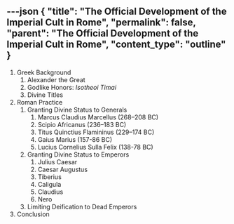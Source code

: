 ---json
{
  "title": "The Official Development of the Imperial Cult in Rome",
  "permalink": false,
  "parent": "The Official Development of the Imperial Cult in Rome",
  "content_type": "outline"
}
---

1. Greek Background
    1. Alexander the Great
    1. Godlike Honors: _Isotheoi Timai_
    1. Divine Titles
1. Roman Practice
    1. Granting Divine Status to Generals
        1. Marcus Claudius Marcellus (268–208&nbsp;BC)
        1. Scipio Africanus (236–183&nbsp;BC)
        1. Titus Quinctius Flamininus (229–174&nbsp;BC)
        1. Gaius Marius (157-86&nbsp;BC)
        1. Lucius Cornelius Sulla Felix (138-78&nbsp;BC)
    1. Granting Divine Status to Emperors
        1. Julius Caesar
        1. Caesar Augustus
        1. Tiberius
        1. Caligula
        1. Claudius
        1. Nero
    1. Limiting Deification to Dead Emperors
1. Conclusion
